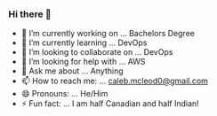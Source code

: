 ### Hi there 👋

- 🔭 I’m currently working on ... Bachelors Degree
- 🌱 I’m currently learning ... DevOps
- 👯 I’m looking to collaborate on ... DevOps
- 🤔 I’m looking for help with ... AWS
- 💬 Ask me about ... Anything
- 📫 How to reach me: ... caleb.mcleod0@gmail.com
- 😄 Pronouns: ... He/Him
- ⚡ Fun fact: ... I am half Canadian and half Indian!

